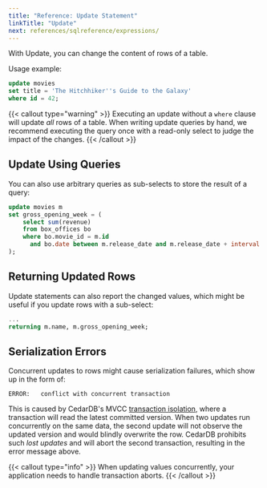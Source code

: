 ```yaml
---
title: "Reference: Update Statement"
linkTitle: "Update"
next: references/sqlreference/expressions/
---
```


With Update, you can change the content of rows of a table.

Usage example:

```sql
update movies
set title = 'The Hitchhiker''s Guide to the Galaxy'
where id = 42;
```

{{< callout type="warning" >}}
Executing an update without a `where` clause will update *all* rows of a table.
When writing update queries by hand, we recommend executing the query once with a read-only select to judge the impact
of the changes.
{{< /callout >}}

## Update Using Queries

You can also use arbitrary queries as sub-selects to store the result of a query:

```sql
update movies m
set gross_opening_week = (
    select sum(revenue)
    from box_offices bo
    where bo.movie_id = m.id
      and bo.date between m.release_date and m.release_date + interval '1 week'
);
```

## Returning Updated Rows

Update statements can also report the changed values, which might be useful if you update rows with a sub-select:

```sql
...
returning m.name, m.gross_opening_week;
```

## Serialization Errors

Concurrent updates to rows might cause serialization failures, which show up in the form of:

```
ERROR:   conflict with concurrent transaction
```

This is caused by CedarDB's MVCC [transaction isolation](/docs/references/sqlreference/transaction), where a
transaction will read the latest committed version.
When two updates run concurrently on the same data, the second update will not observe the updated version and would
blindly overwrite the row.
CedarDB prohibits such *lost updates* and will abort the second transaction, resulting in the error message above.

{{< callout type="info" >}}
When updating values concurrently, your application needs to handle transaction aborts.
{{< /callout >}}
